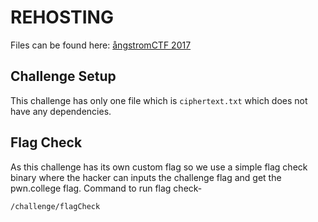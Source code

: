 # REHOSTING

Files can be found here: [ångstromCTF 2017](https://github.com/blairsec/challenges/blob/master/angstromctf/2017/crypto/substitution_cipher)

## Challenge Setup
This challenge has only one file which is `ciphertext.txt` which does not have any dependencies.

## Flag Check
As this challenge has its own custom flag so we use a simple flag check binary where the hacker can inputs the challenge flag and get the pwn.college flag.
Command to run flag check-
```
/challenge/flagCheck
```